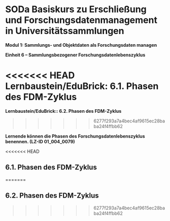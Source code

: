 <!--

author: Canan Hastik 
author: 
email:    
version:  v1
language: DE
lizenz: cc by
modultitel: Modul 1, Teil 1: Sammlungs- und Objektdaten als Forschungsdaten managen
eineit: 5
einheitstitel: Open Science in wissenschaftlichen Universitätssammlungen
lernziele:

icon:     https://raw.githubusercontent.com/chastik/Beratung_Dateityp_Bild/refs/heads/main/SODa-Logo_full.svg
link:     https://raw.githubusercontent.com/chastik/Beratung/refs/heads/main/soda.css

comment:  WissKi SODA OERs

-->

# SODa Basiskurs zu Erschließung und Forschungsdatenmanagement in Universitätssammlungen

**Modul 1: Sammlungs- und Objektdaten als Forschungsdaten managen**

**Einheit 6 – Sammlungsbezogener Forschungsdatenlebenszyklus**

<<<<<<< HEAD
**Lernbaustein/EduBrick: 6.1. Phasen des FDM-Zyklus**
=======
**Lernbaustein/EduBrick:: 6.2. Phasen des FDM-Zyklus**
>>>>>>> 6277f293a7a4bec4af9615ec28baba24f4ffbb62

**Lernende können die Phasen des Forschungsdatenlebenszyklus benennen. (LZ-ID 01_004_0079)**


<<<<<<< HEAD
## 6.1. Phasen des FDM-Zyklus
=======
## 6.2. Phasen des FDM-Zyklus

>>>>>>> 6277f293a7a4bec4af9615ec28baba24f4ffbb62
